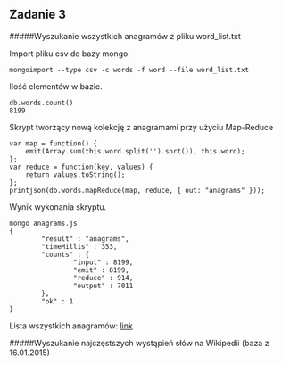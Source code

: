## Zadanie 3 

#####Wyszukanie wszystkich anagramów z pliku word_list.txt

Import pliku csv do bazy mongo.
```
mongoimport --type csv -c words -f word --file word_list.txt
```
Ilość elementów w bazie.
```
db.words.count()
8199
```
Skrypt tworzący nową kolekcję z anagramami przy użyciu Map-Reduce
```
var map = function() {
    emit(Array.sum(this.word.split('').sort()), this.word);
};
var reduce = function(key, values) {
    return values.toString();
};
printjson(db.words.mapReduce(map, reduce, { out: "anagrams" }));
```
Wynik wykonania skryptu.
```
mongo anagrams.js
{
        "result" : "anagrams",
        "timeMillis" : 353,
        "counts" : {
                "input" : 8199,
                "emit" : 8199,
                "reduce" : 914,
                "output" : 7011
        },
        "ok" : 1
}
```
Lista wszystkich anagramów:
[link](/zad3/anagrams.txt)  

#####Wyszukanie najczęstszych wystąpień słów na Wikipedii (baza z 16.01.2015)

